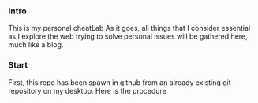 ### Intro

This is my personal cheatLab
As it goes, all things that I consider essential as
I explore the web trying to solve personal issues
will be gathered here, much like a blog.

### Start

First, this repo has been spawn in github from an
already existing git repository on my desktop.
Here is the procedure
